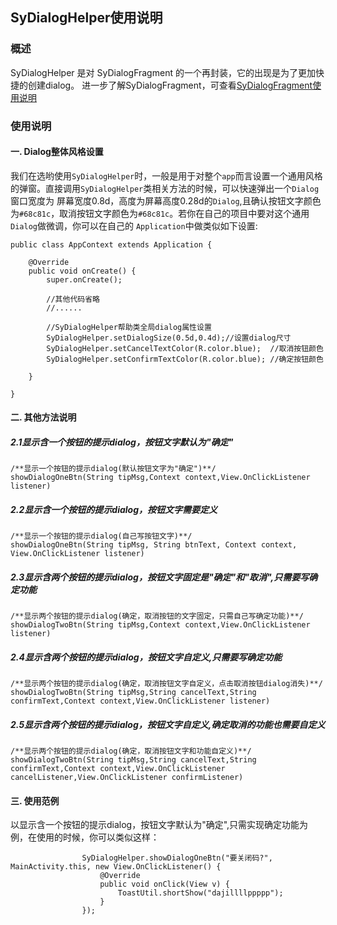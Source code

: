 ## SyDialogHelper使用说明

### 概述
SyDialogHelper 是对 SyDialogFragment 的一个再封装，它的出现是为了更加快捷的创建dialog。
进一步了解SyDialogFragment，可查看[SyDialogFragment使用说明](https://github.com/ShaoqiangPei/AndroidLibrary/blob/master/read/SyDialogFragment使用说明.md)

### 使用说明
#### 一. Dialog整体风格设置
我们在选哟使用`SyDialogHelper`时，一般是用于对整个`app`而言设置一个通用风格的弹窗。直接调用`SyDialogHelper`类相关方法的时候，可以快速弹出一个`Dialog`窗口宽度为
屏幕宽度0.8d，高度为屏幕高度0.28d的`Dialog`,且确认按钮文字颜色为`#68c81c`，取消按钮文字颜色为`#68c81c`。若你在自己的项目中要对这个通用`Dialog`做微调，你可以在自己的
`Application`中做类似如下设置:
```
public class AppContext extends Application {

    @Override
    public void onCreate() {
        super.onCreate();

        //其他代码省略
        //......

        //SyDialogHelper帮助类全局dialog属性设置
        SyDialogHelper.setDialogSize(0.5d,0.4d);//设置dialog尺寸 
        SyDialogHelper.setCancelTextColor(R.color.blue);  //取消按钮颜色
        SyDialogHelper.setConfirmTextColor(R.color.blue); //确定按钮颜色

    }

}
```

#### 二. 其他方法说明
##### 2.1显示含一个按钮的提示dialog，按钮文字默认为"确定"
```
/**显示一个按钮的提示dialog(默认按钮文字为"确定")**/
showDialogOneBtn(String tipMsg,Context context,View.OnClickListener listener)
```
##### 2.2显示含一个按钮的提示dialog，按钮文字需要定义
```
/**显示一个按钮的提示dialog(自己写按钮文字)**/
showDialogOneBtn(String tipMsg, String btnText, Context context, View.OnClickListener listener)
```
##### 2.3显示含两个按钮的提示dialog，按钮文字固定是"确定"和"取消",只需要写确定功能
```
/**显示两个按钮的提示dialog(确定，取消按钮的文字固定，只需自己写确定功能)**/
showDialogTwoBtn(String tipMsg,Context context,View.OnClickListener listener)
```
##### 2.4显示含两个按钮的提示dialog，按钮文字自定义,只需要写确定功能
```
/**显示两个按钮的提示dialog(确定，取消按钮文字自定义，点击取消按钮dialog消失)**/
showDialogTwoBtn(String tipMsg,String cancelText,String confirmText,Context context,View.OnClickListener listener)
```
##### 2.5显示含两个按钮的提示dialog，按钮文字自定义,确定取消的功能也需要自定义
```
/**显示两个按钮的提示dialog(确定，取消按钮文字和功能自定义)**/
showDialogTwoBtn(String tipMsg,String cancelText,String confirmText,Context context,View.OnClickListener cancelListener,View.OnClickListener confirmListener)
```
#### 三. 使用范例
以显示含一个按钮的提示dialog，按钮文字默认为"确定",只需实现确定功能为例，在使用的时候，你可以类似这样：
```
                SyDialogHelper.showDialogOneBtn("要关闭码?", MainActivity.this, new View.OnClickListener() {
                    @Override
                    public void onClick(View v) {
                        ToastUtil.shortShow("dajillllppppp");
                    }
                });
```

